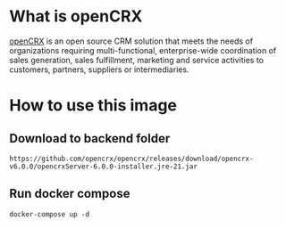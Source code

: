 # What is openCRX

[openCRX](https://www.opencrx.org) is an open source CRM solution that meets the needs of organizations requiring multi-functional, 
enterprise-wide coordination of sales generation, sales fulfillment, marketing and service activities to customers, partners,
suppliers or intermediaries.

# How to use this image

## Download to backend folder

    https://github.com/opencrx/opencrx/releases/download/opencrx-v6.0.0/opencrxServer-6.0.0-installer.jre-21.jar

## Run docker compose

    docker-compose up -d